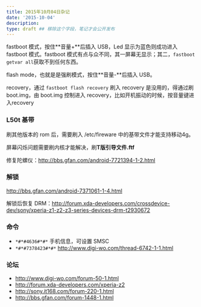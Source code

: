 ```yaml
---
title: 2015年10月04日杂记
date: '2015-10-04'
description:
type: draft ## 移除这个字段，笔记才会公开发布
---
```



fastboot 模式，按住**音量+**后插入 USB，Led 显示为蓝色则成功进入 fastboot 模式。fastboot 模式有点与众不同，其一屏幕无显示；其二，`fastboot getvar all`获取不到任何东西。

flash mode，也就是是强刷模式，按住**音量-**后插入 USB。

recovery，通过 `fastboot flash recovery` 刷入 recovery 是没用的，得通过刷 boot.img，由 boot.img 控制进入 recovery，比如开机振动的时候，按音量键进入recovery

### L50t 基带

刷其他版本的 rom 后，需要刷入 /etc/fireware 中的基带文件才能支持移动4g。

屏幕闪烁问题需要刷内核才能解决，刷**T版引导文件.ftf**

修复陀螺仪：http://bbs.gfan.com/android-7721394-1-2.html

### 解锁

http://bbs.gfan.com/android-7371061-1-4.html

解锁后恢复 DRM：http://forum.xda-developers.com/crossdevice-dev/sony/xperia-z1-z2-z3-series-devices-drm-t2930672



### 命令

- `*#*#4636#*#*` 手机信息，可设置 SMSC
- `*#*#7378423#*#*` http://www.digi-wo.com/thread-6742-1-1.html

### 论坛

- http://www.digi-wo.com/forum-50-1.html
- http://forum.xda-developers.com/xperia-z2
- http://sony.it168.com/forum-220-1.html
- http://bbs.gfan.com/forum-1448-1.html

